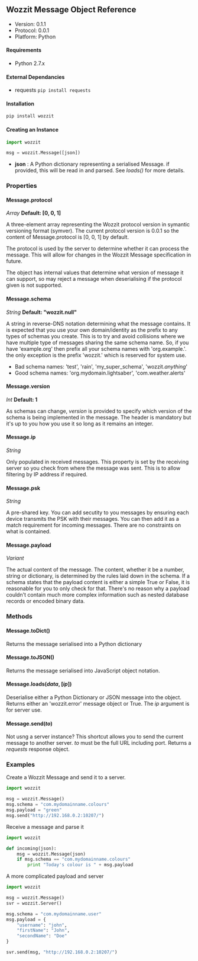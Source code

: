 ## Wozzit Message Object Reference

* Version: 0.1.1
* Protocol: 0.0.1
* Platform: Python

#### Requirements

* Python 2.7.x

#### External Dependancies

* requests `pip install requests`

#### Installation

```python
pip install wozzit
```

#### Creating an Instance

```python
import wozzit

msg = wozzit.Message([json])
```

* **json** : A Python dictionary representing a serialised Message. if provided, this will be read in and parsed. See _loads()_ for more details.


### Properties

#### Message.protocol

_Array_ **Default: [0, 0, 1]**

A three-element array representing the Wozzit protocol version in symantic versioning format (symver). The current protocol version is 0.0.1 so the content of Message.protocol is [0, 0, 1] by default.

The protocol is used by the server to determine whether it can process the message. This will allow for changes in the Wozzit Message specification in future.

The object has internal values that determine what version of message it can support, so may reject a message when deserialising if the protocol given is not supported.

#### Message.schema

_String_ **Default: "wozzit.null"**

A string in reverse-DNS notation determining what the message contains. It is expected that you use your own domain/identity as the prefix to any types of schemas you create. This is to try and avoid collisions where we have multiple type of messages sharing the same schema name. So, if you have 'example.org' then prefix all your schema names with 'org.example.'. the only exception is the prefix 'wozzit.' which is reserved for system use.

* Bad schema names: 'test', 'rain', 'my_super_schema', 'wozzit._anything_'
* Good schema names: 'org.mydomain.lightsaber', 'com.weather.alerts'

#### Message.version

_Int_ **Default: 1**

As schemas can change, _version_ is provided to specify which version of the schema is being implemented in the message. The header is mandatory but it's up to you how you use it so long as it remains an integer.

#### Message.ip

_String_

Only populated in received messages. This property is set by the receiving server so you check from where the message was sent. This is to allow filtering by IP address if required.

#### Message.psk

_String_

A pre-shared key. You can add secutity to you messages by ensuring each device transmits the PSK with their messages. You can then add it as a match requirement for incoming messages. There are no constraints on what is contained.

#### Message.payload

_Variant_

The actual content of the message. The content, whether it be a number, string or dictionary, is determined by the rules laid down in the schema. If a schema states that the payload content is either a simple True or False, it is reasonable for you to only check for that. There's no reason why a payload couldn't contain much more complex information such as nested database records or encoded binary data.

### Methods

#### Message.toDict()

Returns the message serialised into a Python dictionary

#### Message.toJSON()

Returns the message serialised into JavaScript object notation.

#### Message.loads(_data_, [_ip_])

Deserialise either a Python Dictionary or JSON message into the object. Returns either an 'wozzit.error' message object or True. The _ip_ argument is for server use.

#### Message.send(_to_)

Not usng a server instance? This shortcut allows you to send the current message to another server. _to_ must be the full URL including port. Returns a _requests_ response object.

### Examples

Create a Wozzit Message and send it to a server.

```python
import wozzit

msg = wozzit.Message()
msg.schema = "com.mydomainname.colours"
msg.payload = "green"
msg.send("http://192.168.0.2:10207/")
```

Receive a message and parse it

```python
import wozzit

def incoming(json):
	msg = wozzit.Message(json)
	if msg.schema == "com.mydomainname.colours"
		print "Today's colour is " + msg.payload
```

A more complicated payload and server

```python
import wozzit

msg = wozzit.Message()
svr = wozzit.Server()

msg.schema = "com.mydomainname.user"
msg.payload = {
	"username": "john",
	"firstName": "John",
	"secondName": "Doe"
}

svr.send(msg, "http://192.168.0.2:10207/")
```

